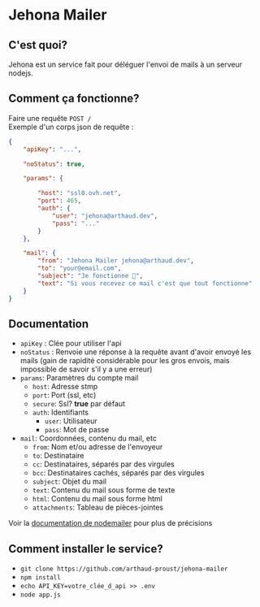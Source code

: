 # Jehona Mailer 

## C'est quoi?
Jehona est un service fait pour déléguer l'envoi de mails à un serveur nodejs.

## Comment ça fonctionne?

Faire une requête `POST /`  
Exemple d'un corps json de requête :
```json
{
    "apiKey": "...",

    "noStatus": true,

    "params": {

        "host": "ssl0.ovh.net",
        "port": 465,
        "auth": {
            "user": "jehona@arthaud.dev",
            "pass": "..."
        }
    },

    "mail": {
        "from": "Jehona Mailer jehona@arthaud.dev",
        "to": "your@email.com",
        "subject": "Je fonctionne 🎉",
        "text": "Si vous recevez ce mail c'est que tout fonctionne"
    }
}
```

## Documentation
- `apiKey` : Clée pour utiliser l'api 
- `noStatus` : Renvoie une réponse à la requête avant d'avoir envoyé les mails (gain de rapidité considérable pour les gros envois, mais impossible de savoir s'il y a une erreur)
- `params`: Paramètres du compte mail
    - `host`: Adresse stmp
    - `port`: Port (ssl, etc)
    - `secure`: Ssl? **true** par défaut
    - `auth`: Identifiants
        - `user`: Utilisateur
        - `pass`: Mot de passe
- `mail`: Coordonnées, contenu du mail, etc
    - `from`: Nom et/ou adresse de l'envoyeur
    - `to`: Destinataire
    - `cc`: Destinataires, séparés par des virgules
    - `bcc`: Destinataires cachés, séparés par des virgules
    - `subject`: Objet du mail
    - `text`: Contenu du mail sous forme de texte
    - `html`: Contenu du mail sous forme html
    - `attachments`: Tableau de pièces-jointes

Voir la [documentation de nodemailer](https://nodemailer.com/about/) pour plus de précisions

## Comment installer le service?
- `git clone https://github.com/arthaud-proust/jehona-mailer`
- `npm install`
- `echo API_KEY=votre_clée_d_api >> .env`
- `node app.js`